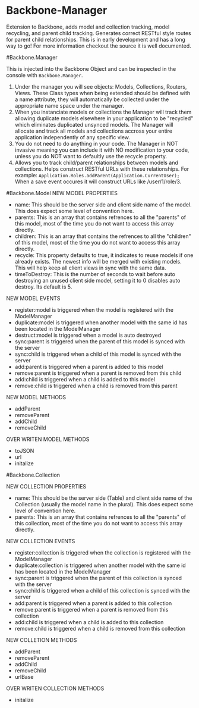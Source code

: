 Backbone-Manager
================

Extension to Backbone, adds model and collection tracking, model recycling, and parent child tracking. Generates correct RESTful style routes for parent child relationships. This is in early development and has a long way to go! For more information checkout the source it is well documented.



#Backbone.Manager

This is injected into the Backbone Object and can be inspected in the console with `Backbone.Manager`.

1. Under the manager you will see objects: Models, Collections, Routers, Views. These Class types when being extended should be defined with a name attribute, they will automatically be collected under the appropriate name space under the manager.
2. When you instanciate models or collections the Manager will track them allowing duplicate models elsewhere in your application to be "recycled" which eliminates duplicated unsynced models. The Manager will allocate and track all models and collections accross your entire application independently of any specific view.
3. You do not need to do anything in your code. The Manager in NOT invasive meaning you can include it with NO modification to your code, unless you do NOT want to defaultly use the recycle property.
4. Allows you to track child/parent relationships between models and collections. Helps construct RESTful URLs with these relationships. For example: `Application.Roles.addParent(Application.CurrentUser);` When a save event occures it will construct URLs like /user/1/role/3.

#Backbone.Model
NEW MODEL PROPERTIES

  * name: This should be the server side and client side name of the model. This does expect some level of convention here.
  * parents: This is an array that contains refrences to all the "parents" of this model, most of the time you do not want to access this array directly.
  * children: This is an array that contains the refrences to all the "children" of this model, most of the time you do not want to access this array directly.
  * recycle: This property defaults to true, it indicates to reuse models if one already exists. The newest info will be merged with existing models. This will help keep all client views in sync with the same data.
  * timeToDestroy: This is the number of seconds to wait before auto destroying an unused client side model, setting it to 0 disables auto destroy. Its default is 5.


NEW MODEL EVENTS

  * register:model is triggered when the model is registered with the ModelManager
  * duplicate:model is triggered when another model with the same id has been located in the ModelManager
  * destruct:model is triggered when a model is auto destroyed
  * sync:parent is triggered when the parent of this model is synced with the server
  * sync:child is triggered when a child of this model is synced with the server
  * add:parent is triggered when a parent is added to this model
  * remove:parent is triggered when a parent is removed from this child
  * add:child is triggered when a child is added to this model
  * remove:child is triggered when a child is removed from this parent


NEW MODEL METHODS

  * addParent
  * removeParent
  * addChild
  * removeChild


OVER WRITEN MODEL METHODS

  * toJSON
  * url
  * initalize
  

#Backbone.Collection

NEW COLLECTION PROPERTIES

  * name: This should be the server side (Table) and client side name of the Collection (usually the model name in the plural). This does expect some level of convention here.
  * parents: This is an array that contains refrences to all the "parents" of this collection, most of the time you do not want to access this array directly.

 
NEW COLLECTION EVENTS

  * register:collection is triggered when the collection is registered with the ModelManager
  * duplicate:collection is triggered when another model with the same id has been located in the ModelManager
  * sync:parent is triggered when the parent of this collection is synced with the server
  * sync:child is triggered when a child of this collection is synced with the server
  * add:parent is triggered when a parent is added to this collection
  * remove:parent is triggered when a parent is removed from this collection
  * add:child is triggered when a child is added to this collection
  * remove:child is triggered when a child is removed from this collection


NEW COLLETION METHODS

  * addParent
  * removeParent
  * addChild
  * removeChild
  * urlBase


OVER WRITEN COLLECTION METHODS

  * initalize
